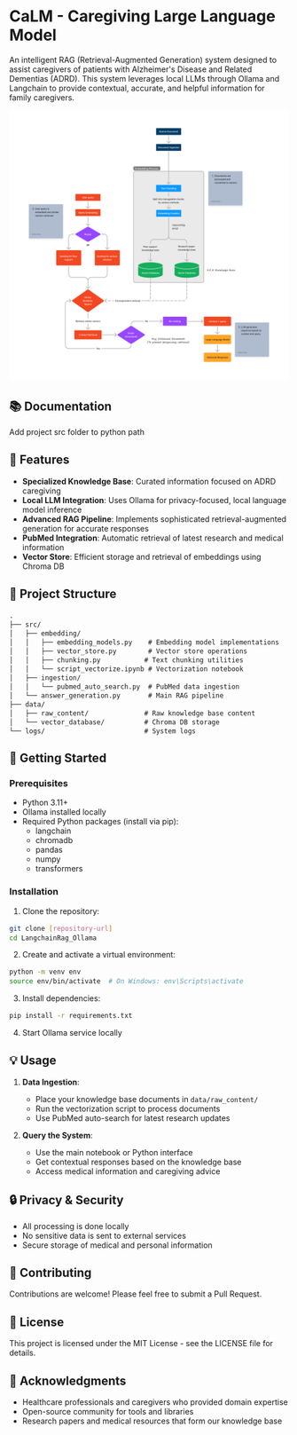 # CaLM - Caregiving Large Language Model

An intelligent RAG (Retrieval-Augmented Generation) system designed to assist caregivers of patients with Alzheimer's Disease and Related Dementias (ADRD). This system leverages local LLMs through Ollama and Langchain to provide contextual, accurate, and helpful information for family caregivers.

![Rag workflow](./public/calm-workflow.png)

## 📚 Documentation

Add project src folder to python path

## 🌟 Features

- **Specialized Knowledge Base**: Curated information focused on ADRD caregiving
- **Local LLM Integration**: Uses Ollama for privacy-focused, local language model inference
- **Advanced RAG Pipeline**: Implements sophisticated retrieval-augmented generation for accurate responses
- **PubMed Integration**: Automatic retrieval of latest research and medical information
- **Vector Store**: Efficient storage and retrieval of embeddings using Chroma DB

## 📁 Project Structure

```text
.
├── src/
│   ├── embedding/
│   │   ├── embedding_models.py    # Embedding model implementations
│   │   ├── vector_store.py        # Vector store operations
│   │   ├── chunking.py           # Text chunking utilities
│   │   └── script_vectorize.ipynb # Vectorization notebook
│   ├── ingestion/
│   │   └── pubmed_auto_search.py  # PubMed data ingestion
│   └── answer_generation.py       # Main RAG pipeline
├── data/
│   ├── raw_content/              # Raw knowledge base content
│   └── vector_database/          # Chroma DB storage
└── logs/                         # System logs
```

## 🚀 Getting Started

### Prerequisites

- Python 3.11+
- Ollama installed locally
- Required Python packages (install via pip):
  - langchain
  - chromadb
  - pandas
  - numpy
  - transformers

### Installation

1. Clone the repository:

```bash
git clone [repository-url]
cd LangchainRag_Ollama
```

2. Create and activate a virtual environment:

```bash
python -m venv env
source env/bin/activate  # On Windows: env\Scripts\activate
```

3. Install dependencies:

```bash
pip install -r requirements.txt
```

4. Start Ollama service locally

## 💡 Usage

1. **Data Ingestion**:
   - Place your knowledge base documents in `data/raw_content/`
   - Run the vectorization script to process documents
   - Use PubMed auto-search for latest research updates

2. **Query the System**:
   - Use the main notebook or Python interface
   - Get contextual responses based on the knowledge base
   - Access medical information and caregiving advice

## 🔒 Privacy & Security

- All processing is done locally
- No sensitive data is sent to external services
- Secure storage of medical and personal information

## 🤝 Contributing

Contributions are welcome! Please feel free to submit a Pull Request.

## 📝 License

This project is licensed under the MIT License - see the LICENSE file for details.

## 🙏 Acknowledgments

- Healthcare professionals and caregivers who provided domain expertise
- Open-source community for tools and libraries
- Research papers and medical resources that form our knowledge base
